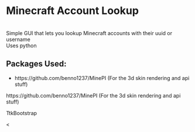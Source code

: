 # Minecraft Account Lookup
<br>
Simple GUI that lets you lookup Minecraft accounts with their uuid or username
<br>
Uses python
<h2>
  Packages Used:
</h2>
<ul>
  <li><p>https://github.com/benno1237/MinePI (For the 3d skin rendering and api stuff)</p></li>
</ul>
<p>https://github.com/benno1237/MinePI (For the 3d skin rendering and api stuff)</p>
<p>TtkBootstrap</p>
<
